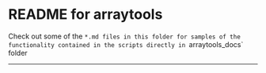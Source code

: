 README  for arraytools
======================

Check out some of the `*.md files in this folder for samples of the functionality contained in the scripts directly in `arraytools_docs` folder

-----
